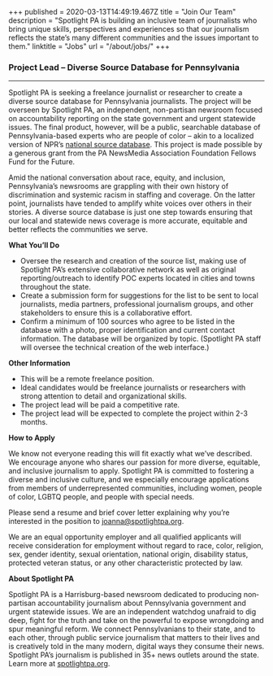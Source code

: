 +++
published = 2020-03-13T14:49:19.467Z
title = "Join Our Team"
description = "Spotlight PA is building an inclusive team of journalists who bring unique skills, perspectives and experiences so that our journalism reflects the state’s many different communities and the issues important to them."
linktitle = "Jobs"
url = "/about/jobs/"
+++
### Project Lead – Diverse Source Database for Pennsylvania

- - -

Spotlight PA is seeking a freelance journalist or researcher to create a diverse source database for Pennsylvania journalists. The project will be overseen by Spotlight PA, an independent, non-partisan newsroom focused on accountability reporting on the state government and urgent statewide issues. The final product, however, will be a public, searchable database of Pennsylvania-based experts who are people of color – akin to a localized version of NPR’s [national source database](https://sources.npr.org/). This project is made possible by a generous grant from the PA NewsMedia Association Foundation Fellows Fund for the Future.

Amid the national conversation about race, equity, and inclusion, Pennsylvania’s newsrooms are grappling with their own history of discrimination and systemic racism in staffing and coverage. On the latter point, journalists have tended to amplify white voices over others in their stories. A diverse source database is just one step towards ensuring that our local and statewide news coverage is more accurate, equitable and better reflects the communities we serve.

**What You’ll Do**

* Oversee the research and creation of the source list, making use of Spotlight PA’s extensive collaborative network as well as original reporting/outreach to identify POC experts located in cities and towns throughout the state.
* Create a submission form for suggestions for the list to be sent to local journalists, media partners, professional journalism groups, and other stakeholders to ensure this is a collaborative effort.
* Confirm a minimum of 100 sources who agree to be listed in the database with a photo, proper identification and current contact information. The database will be organized by topic. (Spotlight PA staff will oversee the technical creation of the web interface.)

**Other Information**

* This will be a remote freelance position.
* Ideal candidates would be freelance journalists or researchers with strong attention to detail and organizational skills.
* The project lead will be paid a competitive rate.
* The project lead will be expected to complete the project within 2-3 months.

**How to Apply**

We know not everyone reading this will fit exactly what we’ve described. We encourage anyone who shares our passion for more diverse, equitable, and inclusive journalism to apply. Spotlight PA is committed to fostering a diverse and inclusive culture, and we especially encourage applications from members of underrepresented communities, including women, people of color, LGBTQ people, and people with special needs.

Please send a resume and brief cover letter explaining why you’re interested in the position to [joanna@spotlightpa.org](mailto:joanna@spotlightpa.org).

We are an equal opportunity employer and all qualified applicants will receive consideration for employment without regard to race, color, religion, sex, gender identity, sexual orientation, national origin, disability status, protected veteran status, or any other characteristic protected by law.

**About Spotlight PA**

Spotlight PA is a Harrisburg-based newsroom dedicated to producing non­partisan accountability journalism about Pennsylvania government and urgent statewide issues. We are an independent watchdog unafraid to dig deep, fight for the truth and take on the powerful to expose wrongdoing and spur meaningful reform. We connect Pennsylvanians to their state, and to each other, through public service journalism that matters to their lives and is creatively told in the many modern, digital ways they consume their news. Spotlight PA’s journalism is published in 35+ news outlets around the state. Learn more at [spotlightpa.org](http://www.spotlightpa.org).